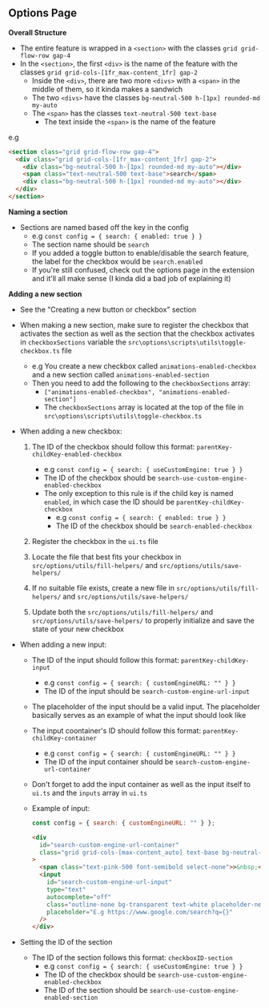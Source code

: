 ## Options Page

**Overall Structure**

- The entire feature is wrapped in a `<section>` with the classes `grid grid-flow-row gap-4`
- In the `<section>`, the first `<div>` is the name of the feature with the classes `grid grid-cols-[1fr_max-content_1fr] gap-2`
  - Inside the `<div>`, there are two more `<divs>` with a `<span>` in the middle of them, so it kinda makes a sandwich
  - The two `<divs>` have the classes `bg-neutral-500 h-[1px] rounded-md my-auto`
  - The `<span>` has the classes `text-neutral-500 text-base`
    - The text inside the `<span>` is the name of the feature

e.g

```html
<section class="grid grid-flow-row gap-4">
  <div class="grid grid-cols-[1fr_max-content_1fr] gap-2">
    <div class="bg-neutral-500 h-[1px] rounded-md my-auto"></div>
    <span class="text-neutral-500 text-base">search</span>
    <div class="bg-neutral-500 h-[1px] rounded-md my-auto"></div>
  </div>
</section>
```

**Naming a section**

- Sections are named based off the key in the config
  - e.g `const config = { search: { enabled: true } }`
  - The section name should be `search`
  - If you added a toggle button to enable/disable the search feature, the label for the checkbox would be `search.enabled`
  - If you're still confused, check out the options page in the extension and it'll all make sense (I kinda did a bad job of explaining it)

**Adding a new section**

- See the "Creating a new button or checkbox" section

- When making a new section, make sure to register the checkbox that activates the section as well as the section that the checkbox activates in `checkboxSections` variable the `src\options\scripts\utils\toggle-checkbox.ts` file
  - e.g You create a new checkbox called `animations-enabled-checkbox` and a new section called `animations-enabled-section`
  - Then you need to add the following to the `checkboxSections` array:
    - `["animations-enabled-checkbox", "animations-enabled-section"]`
    - The `checkboxSections` array is located at the top of the file in `src\options\scripts\utils\toggle-checkbox.ts`
- When adding a new checkbox:

  1. The ID of the checkbox should follow this format: `parentKey-childKey-enabled-checkbox`

     - e.g `const config = { search: { useCustomEngine: true } }`
     - The ID of the checkbox should be `search-use-custom-engine-enabled-checkbox`
     - The only exception to this rule is if the child key is named `enabled`, in which case the ID should be `parentKey-childKey-checkbox`
       - e.g `const config = { search: { enabled: true } }`
       - The ID of the checkbox should be `search-enabled-checkbox`

  1. Register the checkbox in the `ui.ts` file
  1. Locate the file that best fits your checkbox in `src/options/utils/fill-helpers/` and `src/options/utils/save-helpers/`
  1. If no suitable file exists, create a new file in `src/options/utils/fill-helpers/` and `src/options/utils/save-helpers/`
  1. Update both the `src/options/utils/fill-helpers/` and `src/options/utils/save-helpers/` to properly initialize and save the state of your new checkbox

- When adding a new input:

  - The ID of the input should follow this format: `parentKey-childKey-input`
    - e.g `const config = { search: { customEngineURL: "" } }`
    - The ID of the input should be `search-custom-engine-url-input`
  - The placeholder of the input should be a valid input. The placeholder basically serves as an example of what the input should look like

  - The input coontainer's ID should follow this format: `parentKey-childKey-container`

    - e.g `const config = { search: { customEngineURL: "" } }`
    - The ID of the input container should be `search-custom-engine-url-container`

  - Don't forget to add the input container as well as the input itself to `ui.ts` and the `inputs` array in `ui.ts`

  - Example of input:
    ```javascript
    const config = { search: { customEngineURL: "" } };
    ```
    ```html
    <div
      id="search-custom-engine-url-container"
      class="grid grid-cols-[max-content_auto] text-base bg-neutral-800 w-full p-1 rounded-md border-2 border-transparent"
    >
      <span class="text-pink-500 font-semibold select-none">>&nbsp;</span>
      <input
        id="search-custom-engine-url-input"
        type="text"
        autocomplete="off"
        class="outline-none bg-transparent text-white placeholder-neutral-500"
        placeholder="E.g https://www.google.com/search?q={}"
      />
    </div>
    ```

- Setting the ID of the section
  - The ID of the section follows this format: `checkboxID-section`
    - e.g `const config = { search: { useCustomEngine: true } }`
    - The ID of the checkbox should be `search-use-custom-engine-enabled-checkbox`
    - The ID of the section should be `search-use-custom-engine-enabled-section`
